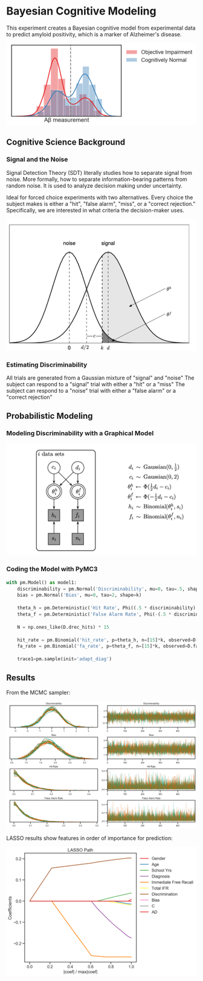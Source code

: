 # Bayesian Cognitive Modeling

This experiment creates a Bayesian cognitive model from experimental data to predict amyloid positivity, which is a marker of Alzheimer's disease.

![Abeta](ab.png)

## Cognitive Science Background

### Signal and the Noise

Signal Detection Theory (SDT) literally studies how to separate signal from noise. More formally, how to separate information-bearing patterns from random noise. It is used to analyze decision making under uncertainty.

Ideal for forced choice experiments with two alternatives. Every choice the subject makes is either a "hit", "false alarm", "miss", or a "correct rejection." Specifically, we are interested in what criteria the decision-maker uses.

![Signal Detection Theory](sdt.png)

### Estimating Discriminability

All trials are generated from a Gaussian mixture of "signal" and "noise"
The subject can respond to a "signal" trial with either a "hit" or a "miss"
The subject can respond to a "noise" trial with either a "false alarm" or a "correct rejection"

## Probabilistic Modeling

### Modeling Discriminability with a Graphical Model

![Graphical Model](gm.png)

### Coding the Model with PyMC3



```python
with pm.Model() as model1:
    discriminability = pm.Normal('Discriminability', mu=0, tau=.5, shape=k)
    bias = pm.Normal('Bias', mu=0, tau=2, shape=k)

    theta_h = pm.Deterministic('Hit Rate', Phi((.5 * discriminability) - bias))
    theta_f = pm.Deterministic('False Alarm Rate', Phi(-(.5 * discriminability) - bias))

    N = np.ones_like(D.drec_hits) * 15

    hit_rate = pm.Binomial('hit_rate', p=theta_h, n=[15]*k, observed=D.hit_rate[:k])
    fa_rate = pm.Binomial('fa_rate', p=theta_f, n=[15]*k, observed=D.fa_rate[k])

    trace1=pm.sample(init='adapt_diag')
```

## Results

From the MCMC sampler:

![Results](results.png)

LASSO results show features in order of importance for prediction:

![LASSO](lasso.png)
